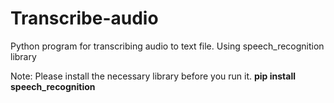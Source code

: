 # Transcribe-audio
Python program for transcribing audio to text file. Using speech_recognition library

Note: Please install the necessary library before you run it.
**pip install speech_recognition**
